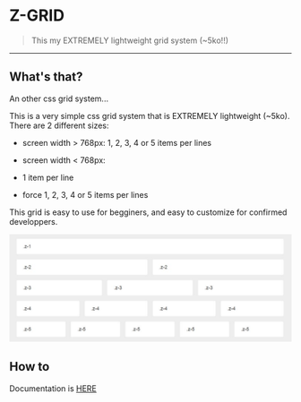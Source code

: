 # Z-GRID

> This my EXTREMELY lightweight grid system (~5ko!!)

---

## What's that?

An other css grid system...

This is a very simple css grid system that is EXTREMELY lightweight (~5ko).
There are 2 different sizes:

* screen width > 768px: 1, 2, 3, 4 or 5 items per lines
 
* screen width < 768px:
 * 1 item per line
 * force 1, 2, 3, 4 or 5 items per lines

This grid is easy to use for begginers, and easy to customize for confirmed developpers.

![Screenshot](/screenshot.jpg "Screenshot")

## How to

Documentation is [HERE](https://benavern.github.io/z-grid)

